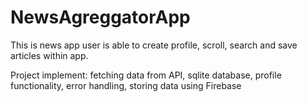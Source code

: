 # NewsAgreggatorApp

This is news app user is able to create profile, scroll, search and save articles within app. 

Project implement: fetching data from API, sqlite database, profile functionality, error handling, storing data using Firebase
